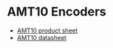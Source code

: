 # AMT10 Encoders
- [AMT10 product sheet](https://drive.google.com/file/d/1U2EXTTCcPc63O6boLKNA94f5LLkGI1LD/view)
- [AMT10 datasheet](https://drive.google.com/file/d/1UiEz4dpGP1cRIrEzool0JvH-HHCtXAR3/view)

